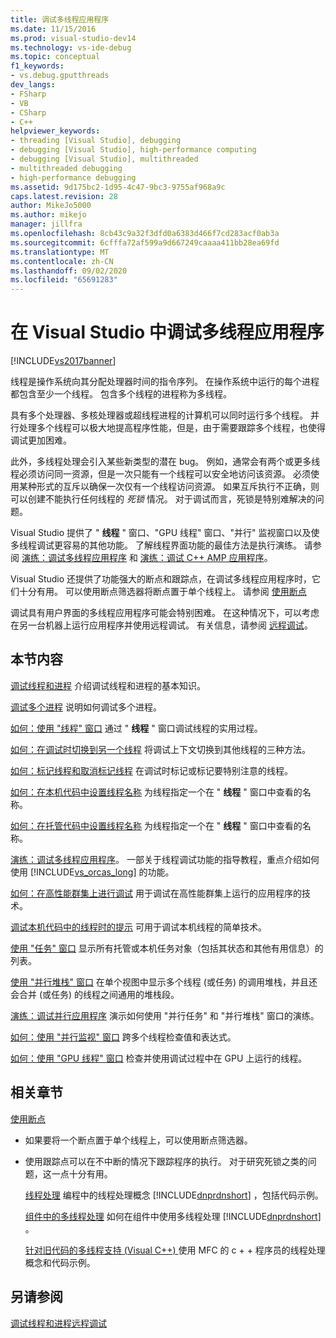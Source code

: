 ```yaml
---
title: 调试多线程应用程序
ms.date: 11/15/2016
ms.prod: visual-studio-dev14
ms.technology: vs-ide-debug
ms.topic: conceptual
f1_keywords:
- vs.debug.gputthreads
dev_langs:
- FSharp
- VB
- CSharp
- C++
helpviewer_keywords:
- threading [Visual Studio], debugging
- debugging [Visual Studio], high-performance computing
- debugging [Visual Studio], multithreaded
- multithreaded debugging
- high-performance debugging
ms.assetid: 9d175bc2-1d95-4c47-9bc3-9755af968a9c
caps.latest.revision: 28
author: MikeJo5000
ms.author: mikejo
manager: jillfra
ms.openlocfilehash: 8cb43c9a32f3dfd0a6383d466f7cd283acf0ab3a
ms.sourcegitcommit: 6cfffa72af599a9d667249caaaa411bb28ea69fd
ms.translationtype: MT
ms.contentlocale: zh-CN
ms.lasthandoff: 09/02/2020
ms.locfileid: "65691283"
---
```

# <a name="debug-multithreaded-applications-in-visual-studio"></a>在 Visual Studio 中调试多线程应用程序
[!INCLUDE[vs2017banner](../includes/vs2017banner.md)]

线程是操作系统向其分配处理器时间的指令序列。 在操作系统中运行的每个进程都包含至少一个线程。 包含多个线程的进程称为多线程。

 具有多个处理器、多核处理器或超线程进程的计算机可以同时运行多个线程。 并行处理多个线程可以极大地提高程序性能，但是，由于需要跟踪多个线程，也使得调试更加困难。

 此外，多线程处理会引入某些新类型的潜在 bug。 例如，通常会有两个或更多线程必须访问同一资源，但是一次只能有一个线程可以安全地访问该资源。 必须使用某种形式的互斥以确保一次仅有一个线程访问资源。 如果互斥执行不正确，则可以创建不能执行任何线程的 *死锁* 情况。 对于调试而言，死锁是特别难解决的问题。

 Visual Studio 提供了 " **线程** " 窗口、"GPU 线程" 窗口、"并行" 监视窗口以及使多线程调试更容易的其他功能。 了解线程界面功能的最佳方法是执行演练。 请参阅 [演练：调试多线程应用程序](../debugger/walkthrough-debugging-a-multithreaded-application.md) 和 [演练：调试 C++ AMP 应用程序](https://msdn.microsoft.com/library/40e92ecc-f6ba-411c-960c-b3047b854fb5)。

 Visual Studio 还提供了功能强大的断点和跟踪点，在调试多线程应用程序时，它们十分有用。 可以使用断点筛选器将断点置于单个线程上。 请参阅 [使用断点](../debugger/using-breakpoints.md)

 调试具有用户界面的多线程应用程序可能会特别困难。 在这种情况下，可以考虑在另一台机器上运行应用程序并使用远程调试。 有关信息，请参阅 [远程调试](../debugger/remote-debugging.md)。

## <a name="in-this-section"></a>本节内容
 [调试线程和进程](../debugger/debug-threads-and-processes.md) 介绍调试线程和进程的基本知识。

 [调试多个进程](../debugger/debug-multiple-processes.md) 说明如何调试多个进程。

 [如何：使用 "线程" 窗口](../debugger/how-to-use-the-threads-window.md) 通过 " **线程** " 窗口调试线程的实用过程。

 [如何：在调试时切换到另一个线程](../debugger/how-to-switch-to-another-thread-while-debugging.md) 将调试上下文切换到其他线程的三种方法。

 [如何：标记线程和取消标记线程](../debugger/how-to-flag-and-unflag-threads.md) 在调试时标记或标记要特别注意的线程。

 [如何：在本机代码中设置线程名称](../debugger/how-to-set-a-thread-name-in-native-code.md) 为线程指定一个在 " **线程** " 窗口中查看的名称。

 [如何：在托管代码中设置线程名称](../debugger/how-to-set-a-thread-name-in-managed-code.md) 为线程指定一个在 " **线程** " 窗口中查看的名称。

 [演练：调试多线程应用程序](../debugger/walkthrough-debugging-a-multithreaded-application.md)。
一部关于线程调试功能的指导教程，重点介绍如何使用 [!INCLUDE[vs_orcas_long](../includes/vs-orcas-long-md.md)] 的功能。

 [如何：在高性能群集上进行调试](../debugger/how-to-debug-on-a-high-performance-cluster.md) 用于调试在高性能群集上运行的应用程序的技术。

 [调试本机代码中的线程时的提示](../debugger/tips-for-debugging-threads-in-native-code.md) 可用于调试本机线程的简单技术。

 [使用 "任务" 窗口](../debugger/using-the-tasks-window.md) 显示所有托管或本机任务对象（包括其状态和其他有用信息）的列表。

 [使用 "并行堆栈" 窗口](../debugger/using-the-parallel-stacks-window.md) 在单个视图中显示多个线程 (或任务) 的调用堆栈，并且还会合并 (或任务) 的线程之间通用的堆栈段。

 [演练：调试并行应用程序](../debugger/walkthrough-debugging-a-parallel-application.md) 演示如何使用 "并行任务" 和 "并行堆栈" 窗口的演练。

 [如何：使用 "并行监视" 窗口](../debugger/how-to-use-the-parallel-watch-window.md) 跨多个线程检查值和表达式。

 [如何：使用 "GPU 线程" 窗口](../debugger/how-to-use-the-gpu-threads-window.md) 检查并使用调试过程中在 GPU 上运行的线程。

## <a name="related-sections"></a>相关章节

[使用断点](../debugger/using-breakpoints.md)
- 如果要将一个断点置于单个线程上，可以使用断点筛选器。

- 使用跟踪点可以在不中断的情况下跟踪程序的执行。 对于研究死锁之类的问题，这一点十分有用。

  [线程处理](https://msdn.microsoft.com/library/7b46a7d9-c6f1-46d1-a947-ae97471bba87) 编程中的线程处理概念 [!INCLUDE[dnprdnshort](../includes/dnprdnshort-md.md)] ，包括代码示例。

  [组件中的多线程处理](https://msdn.microsoft.com/library/2fc31e68-fb71-4544-b654-0ce720478779) 如何在组件中使用多线程处理 [!INCLUDE[dnprdnshort](../includes/dnprdnshort-md.md)] 。

  [针对旧代码的多线程支持 (Visual C++) ](https://msdn.microsoft.com/library/24425b1f-5031-4c6b-aac7-017115a40e7c) 使用 MFC 的 c + + 程序员的线程处理概念和代码示例。

## <a name="see-also"></a>另请参阅
 [调试线程和进程](../debugger/debug-threads-and-processes.md)[远程调试](../debugger/remote-debugging.md)
